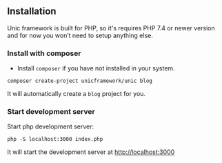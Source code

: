 ## Installation

  Unic framework is built for PHP, so it's requires PHP 7.4 or newer version and for now you won’t need to setup anything else.

### Install with composer

  - Install `composer` if you have not installed in your system.

```shell
composer create-project unicframework/unic blog
```

  It will automatically create a `blog` project for you.

### Start development server

  Start php development server:

```shell
php -S localhost:3000 index.php
```

It will start the development server at [http://localhost:3000](http://localhost:3000)
